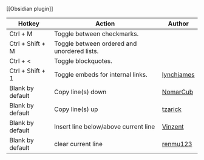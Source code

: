 
[[Obsidian plugin]]

|Hotkey|Action|Author|
|---|---|---|
|Ctrl + M|Toggle between checkmarks.||
|Ctrl + Shift + M|Toggle between ordered and unordered lists.||
|Ctrl + <|Toggle blockquotes.||
|Ctrl + Shift + 1|Toggle embeds for internal links.|[lynchjames](https://github.com/lynchjames)|
|Blank by default|Copy line(s) down|[NomarCub](https://github.com/NomarCub)|
|Blank by default|Copy line(s) up|[tzarick](https://github.com/tzarick)|
|Blank by default|Insert line below/above current line|[Vinzent](https://github.com/Vinzent03)|
|Blank by default|clear current line|[renmu123](https://github.com/renmu123)|